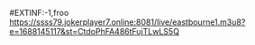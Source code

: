 #EXTINF:-1,froo
https://ssss79.jokerplayer7.online:8081/live/eastbourne1.m3u8?e=1688145117&st=CtdoPhFA486tFujTLwLS5Q

